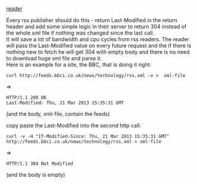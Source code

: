 [reader](http://www.google.com/url?sa=i&rct=j&q=&esrc=s&source=images&cd=&cad=rja&docid=WHLV43C1c1mPfM&tbnid=eQrO1ZSA9SDXfM:&ved=&url=http%3A%2F%2Fwww.worldclubrankings.com%2F2013%2F01%2Fwcr-top-25-clubs-in-world-broken-rss.html&ei=pi9LUZ_oOeiKiALXsoDoAw&bvm=bv.44158598,d.cGE&psig=AFQjCNHCWYDMv2SR1PDO7gQEYYMe7VEc4w&ust=1363968295457278)

Every rss publisher should do this - return Last-Modified in the return header and add some simple logic in their server to return 304 instead of the whole xml file if nothing was changed since the last call.  
It will save a lot of bandwidth and cpu cycles from rss readers. The reader will pass the Last-Modified value on every future request and the if there is nothing new to fetch he will get 304 with empty body and there is no need to download huge xml file and parse it.  
Here is an example for a site, the BBC, that is doing it right:

    curl http://feeds.bbci.co.uk/news/technology/rss.xml -v >  xml-file

=>

    HTTP/1.1 200 OK
    Last-Modified: Thu, 21 Mar 2013 15:35:31 GMT

(and the body, xml-file, contain the feeds)


copy paste the Last-Modified into the second http call:

    curl -v -H "If-Modified-Since: Thu, 21 Mar 2013 15:35:31 GMT" http://feeds.bbci.co.uk/news/technology/rss.xml > xml-file
=>

    HTTP/1.1 304 Not Modified

(and the body is empty)

